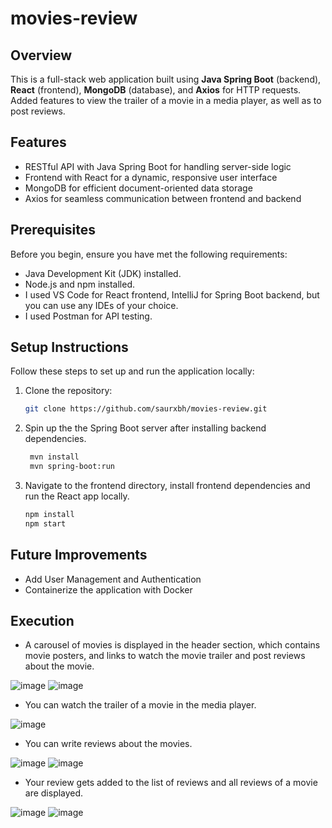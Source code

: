 # movies-review

## Overview  
This is a full-stack web application built using **Java Spring Boot** (backend), **React** (frontend), **MongoDB** (database), and **Axios** for HTTP requests. Added features to view the trailer of a movie in a media player, as well as to post reviews.

## Features  
- RESTful API with Java Spring Boot for handling server-side logic  
- Frontend with React for a dynamic, responsive user interface  
- MongoDB for efficient document-oriented data storage  
- Axios for seamless communication between frontend and backend

## Prerequisites

Before you begin, ensure you have met the following requirements:
- Java Development Kit (JDK) installed.
- Node.js and npm installed.
- I used VS Code for React frontend, IntelliJ for Spring Boot backend, but you can use any IDEs of your choice.
- I used Postman for API testing.

## Setup Instructions  

Follow these steps to set up and run the application locally:

1. Clone the repository:

   ```bash
   git clone https://github.com/saurxbh/movies-review.git

2. Spin up the the Spring Boot server after installing backend dependencies.

   ```bash
    mvn install  
    mvn spring-boot:run

3. Navigate to the frontend directory, install frontend dependencies and run the React app locally.

   ```bash
   npm install
   npm start

## Future Improvements

- Add User Management and Authentication
- Containerize the application with Docker

## Execution

- A carousel of movies is displayed in the header section, which contains movie posters, and links to watch the movie trailer and post reviews about the movie.

![image](images/carousel.png)
![image](images/carousel2.png)

- You can watch the trailer of a movie in the media player.
  
![image](images/trailer.png)

- You can write reviews about the movies.
  
![image](images/writing-a-review1.png)
![image](images/review-posted.png)

- Your review gets added to the list of reviews and all reviews of a movie are displayed.
  
![image](images/writing-a-review2.png)
![image](images/review-posted2.png)


